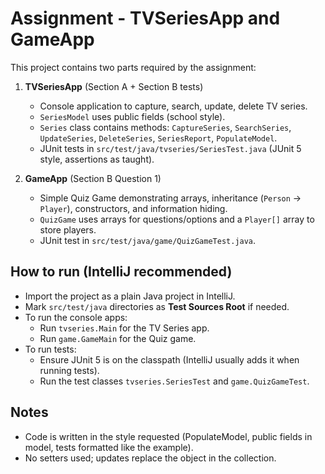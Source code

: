 # Assignment - TVSeriesApp and GameApp

This project contains two parts required by the assignment:

1. **TVSeriesApp** (Section A + Section B tests)
   - Console application to capture, search, update, delete TV series.
   - `SeriesModel` uses public fields (school style).
   - `Series` class contains methods: `CaptureSeries`, `SearchSeries`, `UpdateSeries`, `DeleteSeries`, `SeriesReport`, `PopulateModel`.
   - JUnit tests in `src/test/java/tvseries/SeriesTest.java` (JUnit 5 style, assertions as taught).

2. **GameApp** (Section B Question 1)
   - Simple Quiz Game demonstrating arrays, inheritance (`Person` -> `Player`), constructors, and information hiding.
   - `QuizGame` uses arrays for questions/options and a `Player[]` array to store players.
   - JUnit test in `src/test/java/game/QuizGameTest.java`.

## How to run (IntelliJ recommended)

- Import the project as a plain Java project in IntelliJ.
- Mark `src/test/java` directories as **Test Sources Root** if needed.
- To run the console apps:
  - Run `tvseries.Main` for the TV Series app.
  - Run `game.GameMain` for the Quiz game.
- To run tests:
  - Ensure JUnit 5 is on the classpath (IntelliJ usually adds it when running tests).
  - Run the test classes `tvseries.SeriesTest` and `game.QuizGameTest`.

## Notes
- Code is written in the style requested (PopulateModel, public fields in model, tests formatted like the example).
- No setters used; updates replace the object in the collection.